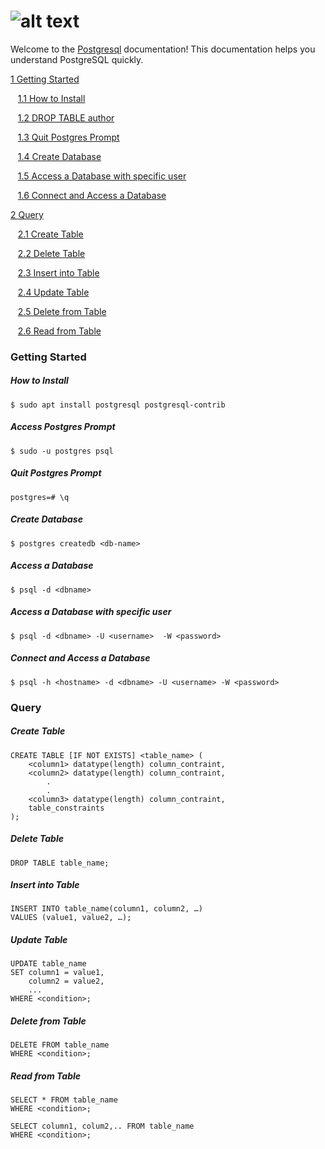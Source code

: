 # ![alt text](https://www.aalpha.net/wp-content/uploads/2019/05/postgre-database-development-india.png)
Welcome to the [Postgresql](https://www.postgresql.org/) documentation! This documentation helps you understand PostgreSQL quickly.

[1 Getting Started](#getting-started)

$~~~$[1.1 How to Install](#how-to-install)

$~~~$[1.2 DROP TABLE author](#access-postgres-prompt)

$~~~$[1.3 Quit Postgres Prompt](#quit-postgres-prompt)

$~~~$[1.4 Create Database](#create-database)

$~~~$[1.5 Access a Database with specific user](#access-a-database-with-specific-user)

$~~~$[1.6 Connect and Access a Database](#connect-and-access-a-database)

[2 Query](#query)

$~~~$[2.1 Create Table](#create-table)

$~~~$[2.2 Delete Table](#delete-table)

$~~~$[2.3 Insert into Table](#insert-into-table)

$~~~$[2.4 Update Table](#update-table)

$~~~$[2.5 Delete from Table](#delete-from-table)

$~~~$[2.6 Read from Table](#read-from-table)




### Getting Started
##### How to Install
    $ sudo apt install postgresql postgresql-contrib

##### Access Postgres Prompt
    $ sudo -u postgres psql

##### Quit Postgres Prompt
    postgres=# \q

##### Create Database
    $ postgres createdb <db-name>

##### Access a Database
    $ psql -d <dbname>

##### Access a Database with specific user
    $ psql -d <dbname> -U <username>  -W <password>

##### Connect and Access a Database
    $ psql -h <hostname> -d <dbname> -U <username> -W <password>

### Query
##### Create Table
    CREATE TABLE [IF NOT EXISTS] <table_name> (
        <column1> datatype(length) column_contraint,
        <column2> datatype(length) column_contraint,
            .
            .
        <column3> datatype(length) column_contraint,
        table_constraints
    );

##### Delete Table
    DROP TABLE table_name;

##### Insert into Table
    INSERT INTO table_name(column1, column2, …)
    VALUES (value1, value2, …);

##### Update Table 
    UPDATE table_name
    SET column1 = value1,
        column2 = value2,
        ...
    WHERE <condition>;

##### Delete from Table
    DELETE FROM table_name 
    WHERE <condition>; 

##### Read from Table
    SELECT * FROM table_name
    WHERE <condition>;

    SELECT column1, colum2,.. FROM table_name
    WHERE <condition>;
